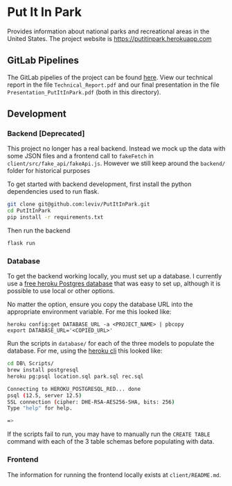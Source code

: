 # Put It In Park

Provides information about national parks and recreational areas in the United States.
The project website is https://putitinpark.herokuapp.com

## GitLab Pipelines

The GitLab pipelies of the project can be found [here](https://gitlab.com/leviv1/putitinpark/pipelines).
View our technical report in the file `Technical_Report.pdf` and our final presentation in the file `Presentation_PutItInPark.pdf` (both in this directory).

## Development

### Backend [Deprecated]

This project no longer has a real backend. Instead we mock up the data with some JSON files and a frontend call to `fakeFetch` in `client/src/fake_api/fakeApi.js`. However we still keep around the `backend/` folder for historical purposes

To get started with backend development, first install the python dependencies used to run flask.

```bash
git clone git@github.com:leviv/PutItInPark.git
cd PutItInPark
pip install -r requirements.txt
```

Then run the backend

```bash
flask run
```

### Database

To get the backend working locally, you must set up a database. I currently use a [free heroku Postgres database](https://devcenter.heroku.com/articles/heroku-postgresql#provisioning-heroku-postgres) that was easy to set up, although it is possible to use local or other options.

No matter the option, ensure you copy the database URL into the appropriate environment variable. For me this looked like:

```
heroku config:get DATABASE_URL -a <PROJECT_NAME> | pbcopy
export DATABASE_URL='<COPIED_URL>'
```

Run the scripts in `database/` for each of the three models to populate the database. For me, using the [heroku cli](https://devcenter.heroku.com/articles/heroku-postgresql#using-the-cli) this looked like:

```bash
cd DB\ Scripts/
brew install postgresql
heroku pg:psql location.sql park.sql rec.sql

Connecting to HEROKU_POSTGRESQL_RED... done
psql (12.5, server 12.5)
SSL connection (cipher: DHE-RSA-AES256-SHA, bits: 256)
Type "help" for help.

=>

```

If the scripts fail to run, you may have to manually run the `CREATE TABLE` command with each of the 3 table schemas before populating with data.

### Frontend

The information for running the frontend locally exists at `client/README.md`.
